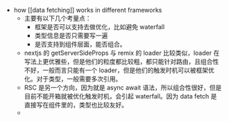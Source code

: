 - how [[data fetching]] works in different frameworks
	- 主要有以下几个考量点：
		- 框架是否可以支持去做优化，比如避免 waterfall
		- 类型信息是否只需要写一遍
		- 是否支持到组件层面，能否组合。
	- nextjs 的 getServerSideProps 与 remix 的 loader 比较类似，loader 在写法上更优雅些，但是他们的粒度都比较粗，都只能针对路由，且组合性不好，一般而言只能有一个 loader，但是他们的触发时机可以被框架优化。对于类型，一般需要多次引用。
	- RSC 是另一个方向，因为就是 async await 语法，所以组合性很好，但是目前不能开箱就被优化触发时机，会引起 waterfall。因为 data fetch 是直接写在组件里的，类型也比较友好。
	-
